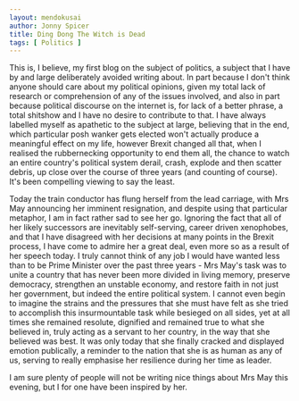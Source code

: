 ```yaml
---
layout: mendokusai
author: Jonny Spicer
title: Ding Dong The Witch is Dead
tags: [ Politics ]
---
```

This is, I believe, my first blog on the subject of politics, a subject that I have by and large deliberately avoided writing about. In part because I don't think anyone 
should care about my political opinions, given my total lack of research or comprehension of any of the issues involved, and also in part because political discourse on 
the internet is, for lack of a better phrase, a total shitshow and I have no desire to contribute to that. I have always labelled myself as apathetic to the subject at 
large, believing that in the end, which particular posh wanker gets elected won't actually produce a meaningful effect on my life, however Brexit changed all that, when 
I realised the rubbernecking opportunity to end them all, the chance to watch an entire country's political system derail, crash, explode and then scatter debris, up close 
over the course of three years (and counting of course). It's been compelling viewing to say the least.

Today the train conductor has flung herself from the lead carriage, with Mrs May announcing her imminent resignation, and despite using that particular metaphor, I am in 
fact rather sad to see her go. Ignoring the fact that all of her likely successors are inevitably self-serving, career driven xenophobes, and that I have disagreed with 
her decisions at many points in the Brexit process, I have come to admire her a great deal, even more so as a result of her speech today. I truly cannot think of any job 
I would have wanted less than to be Prime Minister over the past three years - Mrs May's task was to unite a country that has never been more divided in living memory, 
preserve democracy, strengthen an unstable economy, and restore faith in not just her government, but indeed the entire political system. I cannot even begin to imagine 
the strains and the pressures that she must have felt as she tried to accomplish this insurmountable task while besieged on all sides, yet at all times she remained 
resolute, dignified and remained true to what she believed in, truly acting as a servant to her country, in the way that she believed was best. It was only today 
that she finally cracked and displayed emotion publically, a reminder to the nation that she is as human as any of us, serving to really emphasise her resilience during 
her time as leader.

I am sure plenty of people will not be writing nice things about Mrs May this evening, but I for one have been inspired by her.